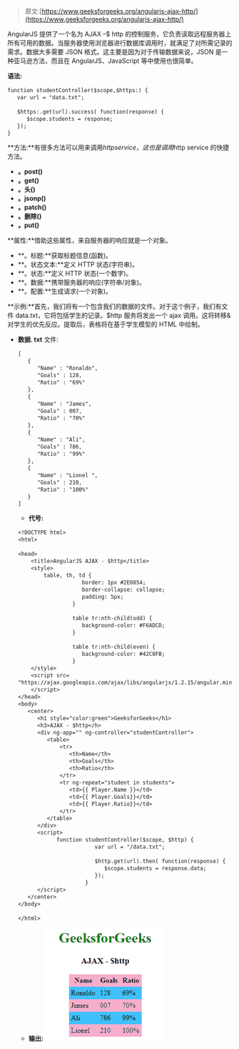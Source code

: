 > 原文:[https://www.geeksforgeeks.org/angularjs-ajax-http/](https://www.geeksforgeeks.org/angularjs-ajax-http/)

AngularJS 提供了一个名为 AJAX –$ http 的控制服务，它负责读取远程服务器上所有可用的数据。当服务器使用浏览器进行数据库调用时，就满足了对所需记录的需求。数据大多需要 JSON 格式。这主要是因为对于传输数据来说，JSON 是一种亚马逊方法，而且在 AngularJS、JavaScript 等中使用也很简单。

**语法:**

```
function studentController($scope,$https:) {
   var url = "data.txt";

   $https:.get(url).success( function(response) {
      $scope.students = response; 
   });
}

```

**方法:**有很多方法可以用来调用$http service，这也是调用$http service 的快捷方法。

*   **。post()**
*   **。get()**
*   **。头()**
*   **。jsonp()**
*   **。patch()**
*   **。删除()**
*   **。put()**

**属性:**借助这些属性，来自服务器的响应就是一个对象。

*   **。标题:**获取标题信息(函数)。
*   **。状态文本:**定义 HTTP 状态(字符串)。
*   **。状态:**定义 HTTP 状态(一个数字)。
*   **。数据:**携带服务器的响应(字符串/对象)。
*   **。配置:**生成请求(一个对象)。

**示例:**首先，我们将有一个包含我们的数据的文件。对于这个例子，我们有文件 data.txt，它将包括学生的记录。$http 服务将发出一个 ajax 调用。这将转移&对学生的优先反应。提取后，表格将在基于学生模型的 HTML 中绘制。

*   **数据. txt** 文件:

    ```
    [
       {
          "Name" : "Ronaldo",
          "Goals" : 128,
          "Ratio" : "69%"
       },
       {
          "Name" : "James",
          "Goals" : 007,
          "Ratio" : "70%"
       },
       {
          "Name" : "Ali",
          "Goals" : 786,
          "Ratio" : "99%"
       },
       {
          "Name" : "Lionel ",
          "Goals" : 210,
          "Ratio" : "100%"
       }
    ]

    ```

    *   **代号:**

    ```
    <!DOCTYPE html>
    <html>

    <head>
        <title>AngularJS AJAX - $http</title>
        <style>
            table, th, td {
                        border: 1px #2E0854;
                        border-collapse: collapse;
                        padding: 5px;
                     }

                     table tr:nth-child(odd) {
                        background-color: #F6ADCD;
                     }

                     table tr:nth-child(even) {
                        background-color: #42C0FB;
                     }
        </style>
        <script src=
    "https://ajax.googleapis.com/ajax/libs/angularjs/1.2.15/angular.min.js">
        </script>
    </head>
    <body>
       <center>
          <h1 style="color:green">GeeksforGeeks</h1>
          <h3>AJAX - $http</h>
          <div ng-app="" ng-controller="studentController">
             <table>
                 <tr>
                    <th>Name</th>
                    <th>Goals</th>
                    <th>Ratio</th>
                 </tr>
                 <tr ng-repeat="student in students">
                    <td>{{ Player.Name }}</td>
                    <td>{{ Player.Goals}}</td>
                    <td>{{ Player.Ratio}}</td>
                 </tr>
             </table>
          </div>
          <script>
                function studentController($scope, $http) {
                            var url = "/data.txt";

                            $http.get(url).then( function(response) {
                               $scope.students = response.data;
                            });
                         }
          </script>
       </center>
    </body>

    </html>
    ```

    *   **输出:**
    ![ngcut](img/c892e7d9fc98dd1ddd0adb19610d6671.png)